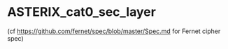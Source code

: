 # ASTERIX_cat0_sec_layer

(cf https://github.com/fernet/spec/blob/master/Spec.md for Fernet cipher spec)
